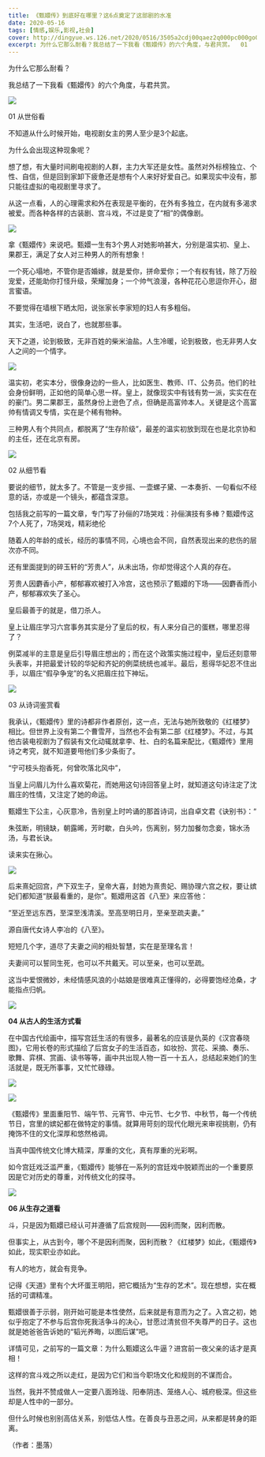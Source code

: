 ```yaml
---
title: 《甄嬛传》到底好在哪里？这6点奠定了这部剧的水准
date: 2020-05-16
tags: [情感,娱乐,影视,社会]
cover: http://dingyue.ws.126.net/2020/0516/3505a2cdj00qaez2q000pc000go008tm.jpg
excerpt: 为什么它那么耐看？我总结了一下我看《甄嬛传》的六个角度，与君共赏。  01
---
```

为什么它那么耐看？

我总结了一下我看《甄嬛传》的六个角度，与君共赏。

![](http://dingyue.ws.126.net/2020/0516/3505a2cdj00qaez2q000pc000go008tm.jpg)  

01 从世俗看

不知道从什么时候开始，电视剧女主的男人至少是3个起底。

为什么会出现这种现象呢？

想了想，有大量时间刷电视剧的人群，主力大军还是女性。虽然对外标榜独立、个性、自信，但是回到家卸下疲惫还是想有个人来好好爱自己。如果现实中没有，那只能往虚拟的电视剧里寻求了。

从这一点看，人的心理需求和外在表现是平衡的，在外有多独立，在内就有多渴求被爱。而各种各样的古装剧、宫斗戏，不过是变了“相”的偶像剧。

![](http://dingyue.ws.126.net/2020/0516/03a468bdj00qaez2r0010c000hs00bym.jpg)  

拿《甄嬛传》来说吧。甄嬛一生有3个男人对她影响甚大，分别是温实初、皇上、果郡王，满足了女人对三种男人的所有想象！

一个死心塌地，不管你是否婚嫁，就是爱你，拼命爱你；一个有权有钱，除了万般宠爱，还能助你打怪升级，荣耀加身；一个帅气浪漫，各种花花心思逗你开心，甜言蜜语。

不要觉得在墙根下晒太阳，说张家长李家短的妇人有多粗俗。

其实，生活吧，说白了，也就那些事。

天下之道，论到极致，无非百姓的柴米油盐。人生冷暖，论到极致，也无非男人女人之间的一个情字。

![](http://dingyue.ws.126.net/2020/0516/885b9542j00qaez2s001mc000hs00jpm.jpg)  

温实初，老实本分，很像身边的一些人，比如医生、教师、IT、公务员。他们的社会身份鲜明，正如他的简单心思一样。皇上，就像现实中有钱有势一派，实实在在的豪门。男二果郡王，虽然身份上逊色了点，但确是高富帅本人。关键是这个高富帅有情调又专情，实在是个稀有物种。

三种男人有个共同点，都脱离了“生存阶级”，最差的温实初放到现在也是北京协和的主任，还在北京有房。

![](http://dingyue.ws.126.net/2020/0516/08467004j00qaez2t001ic000hs00bvm.jpg)  

02 从细节看

要说的细节，就太多了。不管是一支步摇、一壶螺子黛、一本奏折、一句看似不经意的话，亦或是一个镜头，都蕴含深意。

包括我之前写的一篇文章，专门写了孙俪的7场哭戏：孙俪演技有多棒？甄嬛传这7个人死了，7场哭戏，精彩绝伦

随着人的年龄的成长，经历的事情不同，心境也会不同，自然表现出来的悲伤的层次亦不同。

还有里面提到的碎玉轩的“芳贵人”，从未出场，你却觉得这个人真的存在。

芳贵人因麝香小产，郁郁寡欢被打入冷宫，这也预示了甄嬛的下场——因麝香而小产，郁郁寡欢失了圣心。

皇后最善于的就是，借刀杀人。

皇上让眉庄学习六宫事务其实是分了皇后的权，有人来分自己的蛋糕，哪里忍得了？

例菜减半的主意是皇后引导眉庄想出的；而在这个政策实施过程中，皇后还刻意带头表率，并把最爱计较的华妃和齐妃的例菜统统也减半。最后，惹得华妃忍不住出手，以眉庄“假孕争宠”的名义把眉庄拉下神坛。

![](http://dingyue.ws.126.net/2020/0516/7846aa48j00qaez2t001tc000h000eom.jpg)  

03 从诗词鉴赏看

我承认，《甄嬛传》里的诗都非作者原创，这一点，无法与她所致敬的《红楼梦》相比。但世界上没有第二个曹雪芹，当然也不会有第二部《红楼梦》。不过，与其他古装电视剧为了假装有文化动辄就拿李、杜、白的名篇来配比，《甄嬛传》里用诗之考究，就不知道要甩他们多少条街了。

“宁可枝头抱香死，何曾吹落北风中”，

当皇上问眉儿为什么喜欢菊花，而她用这句诗回答皇上时，就知道这句诗注定了沈眉庄的性情，又注定了她的命运。

甄嬛生下公主，心灰意冷，告别皇上时吟诵的那首诗词，出自卓文君《诀别书》：“

朱弦断，明镜缺，朝露晞，芳时歇，白头吟，伤离别，努力加餐勿念妾，锦水汤汤，与君长诀。

读来实在揪心。

![](http://dingyue.ws.126.net/2020/0516/8b599ab3j00qaez2v000pc000gf009bm.jpg)  

后来熹妃回宫，产下双生子，皇帝大喜，封她为熹贵妃、赐协理六宫之权，要让嫔妃们都知道“朕最看重的，是你”。甄嬛用这首《八至》来应答他：

“至近至远东西，至深至浅清溪。至高至明日月，至亲至疏夫妻。”

源自唐代女诗人李冶的《八至》。

短短几个字，道尽了夫妻之间的相处智慧，实在是至理名言！

夫妻间可以誓同生死，也可以不共戴天。可以至亲，也可以至疏。

这当中爱恨微妙，未经情感风浪的小姑娘是很难真正懂得的，必得要饱经沧桑，才能指点归帆。

![](http://dingyue.ws.126.net/2020/0516/4fef1b13j00qaez2w0024c000hs00bvm.jpg)  

**04 从古人的生活方式看**

在中国古代绘画中，描写宫廷生活的有很多，最著名的应该是仇英的《汉宫春晓图》，它用长卷的形式描绘了后宫女子的生活百态，如妆扮、赏花、采摘、奏乐、歌舞、弈棋、赏画、读书等等，画中共出现人物一百一十五人，总结起来她们的生活就是，既无所事事，又忙忙碌碌。

![](http://dingyue.ws.126.net/2020/0516/ddd44ea7j00qaez2w000xc000hs007em.jpg)  

![](http://dingyue.ws.126.net/2020/0516/a4843da6j00qaez2w000zc000hs007tm.jpg)  

《甄嬛传》里面重阳节、端午节、元宵节、中元节、七夕节、中秋节，每一个传统节日，宫里的嫔妃都在做特定的事情。就算用苛刻的现代化眼光来审视挑剔，仍有掩饰不住的文化深厚和悠然格调。

当真中国传统文化博大精深，厚重的文化，真有厚重的光彩啊。

如今宫廷戏泛滥严重，《甄嬛传》能够在一系列的宫廷戏中脱颖而出的一个重要原因是它对历史的尊重，对传统文化的探寻。

![](http://dingyue.ws.126.net/2020/0516/6cd38497j00qaez2x001jc000hs00bvm.jpg)  

**06 从生存之道看**

斗，只是因为甄嬛已经认可并遵循了后宫规则——因利而聚，因利而散。

但事实上，从古到今，哪个不是因利而聚，因利而散？《红楼梦》如此，《甄嬛传》如此，现实职业亦如此。

有人的地方，就会有竞争。

记得《天道》里有个大坏蛋王明阳，把它概括为“生存的艺术”。现在想想，实在概括的可谓精准。

甄嬛很善于示弱，刚开始可能是本性使然，后来就是有意而为之了。入宫之初，她似乎抱定了不参与后宫你死我活争斗的决心，甘愿过清贫但不失尊严的日子。这也就是她爸爸告诉她的“韬光养晦，以图后谋”吧。

详情可见，之前写的一篇文章：为什么甄嬛这么牛逼？进宫前一夜父亲的话才是真相！

这样的宫斗戏之所以走红，是因为它们和当今职场文化和规则的不谋而合。

当然，我并不赞成做人一定要八面玲珑、阳奉阴违、笼络人心、城府极深。但这些却是人性中的一部分。

但什么时候也别别高估关系，别低估人性。在善良与丑恶之间，从来都是转身的距离。

（作者：墨落）

